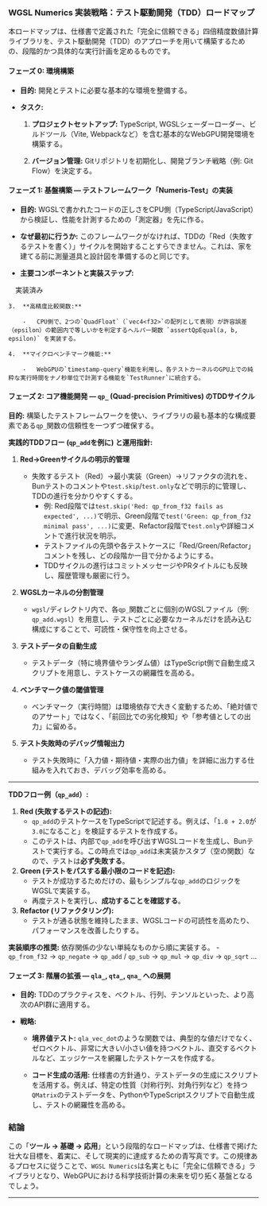 
### **WGSL Numerics 実装戦略：テスト駆動開発（TDD）ロードマップ**

本ロードマップは、仕様書で定義された「完全に信頼できる」四倍精度数値計算ライブラリを、テスト駆動開発（TDD）のアプローチを用いて構築するための、段階的かつ具体的な実行計画を定めるものです。

#### **フェーズ 0: 環境構築**

-   **目的:** 開発とテストに必要な基本的な環境を整備する。
    
-   **タスク:**
    
    1.  **プロジェクトセットアップ:** TypeScript, WGSLシェーダーローダー、ビルドツール（Vite, Webpackなど）を含む基本的なWebGPU開発環境を構築する。
        
    2.  **バージョン管理:** Gitリポジトリを初期化し、開発ブランチ戦略（例: Git Flow）を決定する。
        

#### **フェーズ 1: 基盤構築 — テストフレームワーク「Numeris-Test」の実装**

-   **目的:** WGSLで書かれたコードの正しさをCPU側（TypeScript/JavaScript）から検証し、性能を計測するための「測定器」を先に作る。
    
-   **なぜ最初に行うか:** このフレームワークがなければ、TDDの「Red（失敗するテストを書く）」サイクルを開始することすらできません。これは、家を建てる前に測量道具と設計図を準備するのと同じです。
    
-   **主要コンポーネントと実装ステップ:**
    
　実装済み
            
    3.  **高精度比較関数:**
        
        -   CPU側で、2つの`QuadFloat`（`vec4<f32>`の配列として表現）が許容誤差（epsilon）の範囲内で等しいかを判定するヘルパー関数 `assertQpEqual(a, b, epsilon)` を実装する。
            
    4.  **マイクロベンチマーク機能:**
        
        -   WebGPUの`timestamp-query`機能を利用し、各テストカーネルのGPU上での純粋な実行時間をナノ秒単位で計測する機能を`TestRunner`に統合する。
            

#### **フェーズ 2: コア機能開発 — `qp_` (Quad-precision Primitives) のTDDサイクル**

**目的:** 構築したテストフレームワークを使い、ライブラリの最も基本的な構成要素である`qp_`関数の信頼性を一つずつ確保する。

**実践的TDDフロー (`qp_add`を例に) と運用指針:**

1. **Red→Greenサイクルの明示的管理**
    - 失敗するテスト（Red）→最小実装（Green）→リファクタの流れを、Bunテストのコメントや`test.skip`/`test.only`などで明示的に管理し、TDDの進行を分かりやすくする。
        - 例: Red段階では`test.skip('Red: qp_from_f32 fails as expected', ...)`で明示、Green段階で`test('Green: qp_from_f32 minimal pass', ...)`に変更、Refactor段階で`test.only`や詳細コメントで進行状況を明示。
        - テストファイルの先頭や各テストケースに「Red/Green/Refactor」コメントを残し、どの段階か一目で分かるようにする。
        - TDDサイクルの進行はコミットメッセージやPRタイトルにも反映し、履歴管理も厳密に行う。

2. **WGSLカーネルの分割管理**
    - `wgsl/`ディレクトリ内で、各`qp_`関数ごとに個別のWGSLファイル（例: `qp_add.wgsl`）を用意し、テストごとに必要なカーネルだけを読み込む構成にすることで、可読性・保守性を向上させる。

3. **テストデータの自動生成**
    - テストデータ（特に境界値やランダム値）はTypeScript側で自動生成スクリプトを用意し、テストケースの網羅性を高める。

4. **ベンチマーク値の閾値管理**
    - ベンチマーク（実行時間）は環境依存で大きく変動するため、「絶対値でのアサート」ではなく、「前回比での劣化検知」や「参考値としての出力」に留める。

5. **テスト失敗時のデバッグ情報出力**
    - テスト失敗時に「入力値・期待値・実際の出力値」を詳細に出力する仕組みを入れておき、デバッグ効率を高める。

---

**TDDフロー例（`qp_add`）:**
1.  **Red (失敗するテストの記述):**
    -   `qp_add`のテストケースをTypeScriptで記述する。例えば、「`1.0 + 2.0`が`3.0`になること」を検証するテストを作成する。
    -   このテストは、内部で`qp_add`を呼び出すWGSLコードを生成し、Bunテストで実行する。この時点では`qp_add`は未実装かスタブ（空の関数）なので、テストは**必ず失敗する**。
2.  **Green (テストをパスする最小限のコードを記述):**
    -   テストが成功するためだけの、最もシンプルな`qp_add`のロジックをWGSLで実装する。
    -   再度テストを実行し、**成功することを確認する**。
3.  **Refactor (リファクタリング):**
    -   テストが通る状態を維持したまま、WGSLコードの可読性を高めたり、パフォーマンスを改善したりする。

**実装順序の推奨:** 依存関係の少ない単純なものから順に実装する。
    -   `qp_from_f32` → `qp_negate` → `qp_add` / `qp_sub` → `qp_mul` → `qp_div` → `qp_sqrt` ...
        

#### **フェーズ 3: 階層の拡張 — `qla_`, `qta_`, `qna_` への展開**

-   **目的:** TDDのプラクティスを、ベクトル、行列、テンソルといった、より高次のAPI群に適用する。
    
-   **戦略:**
    
    -   **境界値テスト:**  `qla_vec_dot`のような関数では、典型的な値だけでなく、ゼロベクトル、非常に大きい/小さい値を持つベクトル、直交するベクトルなど、エッジケースを網羅したテストケースを作成する。
        
    -   **コード生成の活用:** 仕様書の方針通り、テストデータの生成にスクリプトを活用する。例えば、特定の性質（対称行列、対角行列など）を持つ`QMatrix`のテストデータを、PythonやTypeScriptスクリプトで自動生成し、テストの網羅性を高める。
        

### **結論**

この「**ツール → 基礎 → 応用**」という段階的なロードマップは、仕様書で掲げた壮大な目標を、着実に、そして現実的に達成するための青写真です。この規律あるプロセスに従うことで、`WGSL Numerics`は名実ともに「完全に信頼できる」ライブラリとなり、WebGPUにおける科学技術計算の未来を切り拓く基盤となるでしょう。

 ---

 